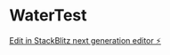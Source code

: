 # WaterTest

[Edit in StackBlitz next generation editor ⚡️](https://stackblitz.com/~/github.com/Splash103/WaterTest)